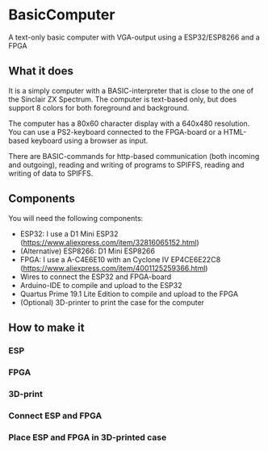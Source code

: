 # BasicComputer
A text-only basic computer with VGA-output using a ESP32/ESP8266 and a FPGA

## What it does
It is a simply computer with a BASIC-interpreter that is close to the one of the Sinclair ZX Spectrum. The computer is text-based only, but does support 8 colors for both foreground and background.

The computer has a 80x60 character display with a 640x480 resolution. You can use a PS2-keyboard connected to the FPGA-board or a HTML-based keyboard using a browser as input.

There are BASIC-commands for http-based communication (both incoming and outgoing), reading and writing of programs to SPIFFS, reading and writing of data to SPIFFS.

## Components
You will need the following components:
* ESP32: I use a D1 Mini ESP32 (https://www.aliexpress.com/item/32816065152.html)
* (Alternative) ESP8266: D1 Mini ESP8266 
* FPGA:  I use a A-C4E6E10 with an Cyclone IV EP4CE6E22C8 (https://www.aliexpress.com/item/4001125259366.html)
* Wires to connect the ESP32 and FPGA-board
* Arduino-IDE to compile and upload to the ESP32
* Quartus Prime 19.1 Lite Edition to compile and upload to the FPGA
* (Optional) 3D-printer to print the case for the computer

## How to make it
### ESP
### FPGA
### 3D-print
### Connect ESP and FPGA
### Place ESP and FPGA in 3D-printed case


